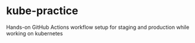 # kube-practice
 Hands-on GitHub Actions workflow setup for staging and production while working on kubernetes
